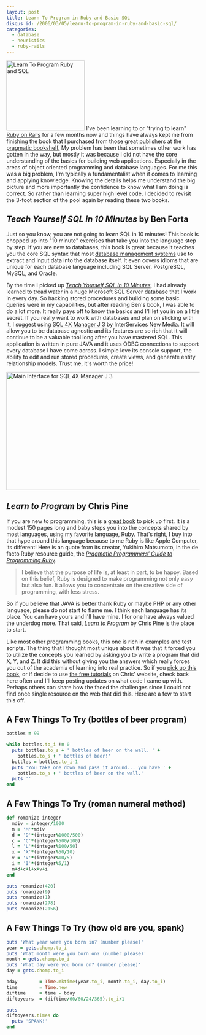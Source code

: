 ```yaml
--- 
layout: post
title: Learn To Program in Ruby and Basic SQL
disqus_id: /2006/03/05/learn-to-program-in-ruby-and-basic-sql/
categories: 
  - database
  - heuristics
  - ruby-rails
---
```


<p>
  <img src="/assets/ruby-sql_books.png" alt="Learn To Program Ruby and SQL" width="204" height="182" class="floatr ml20" /> I've been learning to or &quot;trying to learn&quot; <a href="http://www.rubyonrails.org/">Ruby on Rails</a> for a few months now and things have always kept me from finishing the book that I purchased from those great publishers at the <a href="http://www.pragmaticprogrammer.com/">pragmatic bookshelf.</a> My problem has been that sometimes other work has gotten in the way, but mostly it was because I did not have the core understanding of the basics for building web applications. Especially in the areas of object oriented programming and database languages. For me this was a big problem, I'm typically a fundamentalist when it comes to learning and applying knowledge. Knowing the details helps me understand the big picture and more importantly the confidence to know what I am doing is correct. So rather than learning super high level code, I decided to revisit the 3-foot section of the pool again by reading these two books.
</p>


<h2><em>Teach Yourself SQL in 10 Minutes</em> by Ben Forta</h2>

<p>
  Just so you know, you are not going to  learn SQL in 10 minutes! This book is chopped up into &quot;10 minute&quot; exercises that take you into the language step by step. If you are new to databases, this book is great because it teaches you the core SQL syntax that most <a href="http://en.wikipedia.org/wiki/Dbms">database management systems</a> use to extract and input data into the database itself. It even covers idioms that are unique for each database language including SQL Server, PostgreSQL, MySQL, and Oracle.
</p>

<p>
  By the time I picked up <a href="http://www.amazon.com/gp/product/0672325675/sr=8-1/qid=1141569613/ref=sr_1_1/103-7179153-7483038?_encoding=UTF8"><em>Teach Yourself SQL in 10 Minutes</em></a>, I had already learned to tread water in a huge Microsoft SQL Server database that I work in every day. So hacking stored procedures and building some basic queries were in my capabilities, but after reading Ben's book, I was able to do a lot more. It really pays off to know the basics and I'll let you in on a little secret. If you really want to work with databases and plan on sticking with it, I suggest using <a href="http://www.dbsuite.com/mosg5/?action=product&actionid=sql4xmanagerj">SQL 4X Manager J 3</a> by InterServices New Media. It will allow you to be database agnostic and its features are so rich that it will continue to be a valuable tool long after you have mastered SQL. This application is written in pure JAVA and it uses ODBC connections to support every database I have come across. I simple love its console support, the ability to edit and run stored procedures, create views, and generate entity relationship models. Trust me, it's worth the price!
</p>

<div class="center">
  <a href="http://www.dbsuite.com/mosg5/?action=product&actionid=sql4xmanagerj" class="nobor">
    <img src="/assets/th_sql4xjmaininterface.png" alt="Main Interface for SQL 4X Manager J 3" width="528" height="308" />
  </a>
</div>


<h2><em>Learn to Program</em> by Chris Pine</h2>

<p>
  If you are new to programming, this is a <a href="http://www.pragmaticprogrammer.com/titles/fr_ltp/">great book</a> to pick up first. It is a modest 150 pages long and baby steps you into the concepts shared by most languages, using my favorite language, Ruby. That's right, I buy into that hype around this language because to me Ruby is like Apple Computer, its different! Here is an quote from its creator, Yukihiro Matsumoto, in the de facto Ruby resource guide,  the <a href="http://www.pragmaticprogrammer.com/titles/ruby/index.html"><em>Pragmatic Programmers' Guide to Programming Ruby</em></a>.
</p>

<blockquote>
  I believe that the purpose of life is, at least in part, to be happy. Based on this belief, Ruby is designed to make programming not only easy but also fun. It allows you to concentrate on the creative side of programming, with less stress.
</blockquote>

<p>
  So if you believe that JAVA is better thank Ruby or maybe PHP or any other language, please do not start to flame me. I think each language has its place. You can have yours and I'll have mine. I for one have always valued the underdog more. That said, <em><a href="http://www.pragmaticprogrammer.com/titles/fr_ltp/">Learn to Program</a></em> by Chris Pine is the place to start.
</p>

<p>
  Like most other programming books, this one is rich in examples and test scripts. The thing that I thought most unique about it was that it forced you to utilize the concepts you learned by asking you to write a program that did X, Y, and Z. It did this without giving you the answers which really forces you out of the academia of learning into real practice. So if you <a href="http://www.pragmaticprogrammer.com/titles/fr_ltp/">pick up this book</a>, or if decide to use <a href="http://pine.fm/LearnToProgram/?Chapter=00">the free tutorials</a> on Chris' website, check back here often and I'll keep posting updates on what code I came up with. Perhaps others can share how the faced the challenges since I could not find once single resource on the web that did this. Here are a few to start this off.
</p>


<h2>A Few Things To Try (bottles of beer program)</h2>

```ruby
bottles = 99

while bottles.to_i != 0
  puts bottles.to_s + ' bottles of beer on the wall. ' + 
    bottles.to_s + ' bottles of beer!'
  bottles = bottles.to_i-1
  puts 'You take one down and pass it around... you have ' + 
    bottles.to_s + ' bottles of beer on the wall.'
  puts ''
end
```


<h2>A Few Things To Try (roman numeral method)</h2>

```ruby
def romanize integer
  mdiv = integer/1000
  m = 'M'*mdiv
  d = 'D'*(integer%1000/500)
  c = 'C'*(integer%500/100)
  l = 'L'*(integer%100/50)
  x = 'X'*(integer%50/10)
  v = 'V'*(integer%10/5)
  i = 'I'*(integer%5/1)
  m+d+c+l+x+v+i
end

puts romanize(420)
puts romanize(9)
puts romanize(1)
puts romanize(278)
puts romanize(2156)
```


<h2>A Few Things To Try (how old are you, spank)</h2>

```ruby
puts 'What year were you born in? (number please)'
year = gets.chomp.to_i
puts 'What month were you born on? (number please)'
month = gets.chomp.to_i
puts 'What day were you born on? (number please)'
day = gets.chomp.to_i

bday        = Time.mktime(year.to_i, month.to_i, day.to_i)
time        = Time.new
diftime     = time - bday
diftoyears  = (diftime/60/60/24/365).to_i/1

puts 
diftoyears.times do
  puts 'SPANK!'
end
```
	

